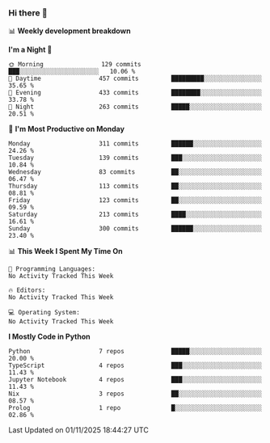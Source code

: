 ### Hi there 👋

📊 **Weekly development breakdown**
<!--START_SECTION:waka-->
**I'm a Night 🦉** 

```text
🌞 Morning                129 commits         ███░░░░░░░░░░░░░░░░░░░░░░   10.06 % 
🌆 Daytime                457 commits         █████████░░░░░░░░░░░░░░░░   35.65 % 
🌃 Evening                433 commits         ████████░░░░░░░░░░░░░░░░░   33.78 % 
🌙 Night                  263 commits         █████░░░░░░░░░░░░░░░░░░░░   20.51 % 
```
📅 **I'm Most Productive on Monday** 

```text
Monday                   311 commits         ██████░░░░░░░░░░░░░░░░░░░   24.26 % 
Tuesday                  139 commits         ███░░░░░░░░░░░░░░░░░░░░░░   10.84 % 
Wednesday                83 commits          ██░░░░░░░░░░░░░░░░░░░░░░░   06.47 % 
Thursday                 113 commits         ██░░░░░░░░░░░░░░░░░░░░░░░   08.81 % 
Friday                   123 commits         ██░░░░░░░░░░░░░░░░░░░░░░░   09.59 % 
Saturday                 213 commits         ████░░░░░░░░░░░░░░░░░░░░░   16.61 % 
Sunday                   300 commits         ██████░░░░░░░░░░░░░░░░░░░   23.40 % 
```


📊 **This Week I Spent My Time On** 

```text
💬 Programming Languages: 
No Activity Tracked This Week

🔥 Editors: 
No Activity Tracked This Week

💻 Operating System: 
No Activity Tracked This Week
```

**I Mostly Code in Python** 

```text
Python                   7 repos             █████░░░░░░░░░░░░░░░░░░░░   20.00 % 
TypeScript               4 repos             ███░░░░░░░░░░░░░░░░░░░░░░   11.43 % 
Jupyter Notebook         4 repos             ███░░░░░░░░░░░░░░░░░░░░░░   11.43 % 
Nix                      3 repos             ██░░░░░░░░░░░░░░░░░░░░░░░   08.57 % 
Prolog                   1 repo              █░░░░░░░░░░░░░░░░░░░░░░░░   02.86 % 
```




 Last Updated on 01/11/2025 18:44:27 UTC
<!--END_SECTION:waka-->
<!--
**R-enanVieira/R-enanVieira** is a ✨ _special_ ✨ repository because its `README.md` (this file) appears on your GitHub profile.

Here are some ideas to get you started:

- 🔭 I’m currently working on ...
- 🌱 I’m currently learning ...
- 👯 I’m looking to collaborate on ...
- 🤔 I’m looking for help with ...
- 💬 Ask me about ...
- 📫 How to reach me: ...
- 😄 Pronouns: ...
- ⚡ Fun fact: ...
-->
